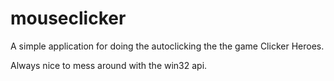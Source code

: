 # mouseclicker

A simple application for doing the autoclicking the the game Clicker Heroes.

Always nice to mess around with the win32 api.
